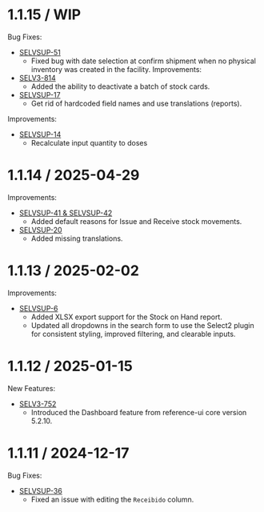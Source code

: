1.1.15 / WIP
===================
Bug Fixes:
- [SELVSUP-51](https://openlmis.atlassian.net/browse/SELVSUP-51)
  - Fixed bug with date selection at confirm shipment when no physical inventory was created in the facility.
Improvements:
- [SELV3-814](https://openlmis.atlassian.net/browse/SELV3-814)
  - Added the ability to deactivate a batch of stock cards.
- [SELVSUP-17](https://openlmis.atlassian.net/browse/SELVSUP-17)
  - Get rid of hardcoded field names and use translations (reports).

Improvements:
- [SELVSUP-14](https://openlmis.atlassian.net/browse/SELVSUP-14)
  - Recalculate input quantity to doses

1.1.14 / 2025-04-29
===================
Improvements:
- [SELVSUP-41 & SELVSUP-42](https://openlmis.atlassian.net/browse/SELVSUP-42)
  - Added default reasons for Issue and Receive stock movements.
- [SELVSUP-20](https://openlmis.atlassian.net/browse/SELVSUP-20)
  - Added missing translations.

1.1.13 / 2025-02-02
===================
Improvements:
- [SELVSUP-6](https://openlmis.atlassian.net/browse/SELVSUP-6)
  - Added XLSX export support for the Stock on Hand report.
  - Updated all dropdowns in the search form to use the Select2 plugin for consistent styling, improved filtering, and clearable inputs.

1.1.12 / 2025-01-15
===================
New Features:
- [SELV3-752](https://openlmis.atlassian.net/browse/SELV3-752)
  - Introduced the Dashboard feature from reference-ui core version 5.2.10.

1.1.11 / 2024-12-17
===================
Bug Fixes:
- [SELVSUP-36](https://openlmis.atlassian.net/browse/SELVSUP-36)
  - Fixed an issue with editing the `Receibido` column.
